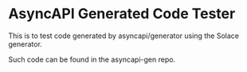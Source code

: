# AsyncAPI Generated Code Tester

This is to test code generated by asyncapi/generator using the Solace generator.

Such code can be found in the asyncapi-gen repo.

